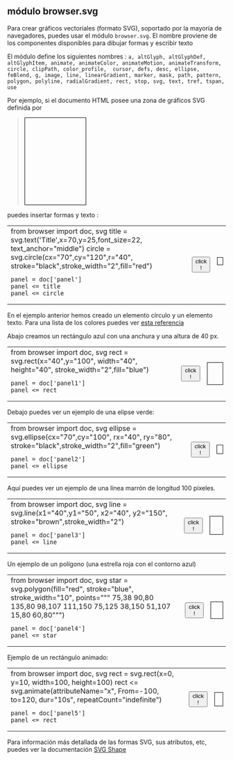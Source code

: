 módulo **browser.svg**
----------------------

Para crear gráficos vectoriales (formato SVG), soportado por la mayoría de navegadores, puedes usar el módulo `browser.svg`. El nombre proviene de los componentes disponibles para dibujar formas y escribir texto

El módulo define los siguientes nombres : `a, altGlyph, altGlyphDef, altGlyphItem, animate, animateColor, animateMotion, animateTransform, circle, clipPath, color_profile,  cursor, defs, desc, ellipse, feBlend, g, image, line, linearGradient, marker, mask, path, pattern, polygon, polyline, radialGradient, rect, stop, svg, text, tref, tspan, use`

Por ejemplo, si el documento HTML posee una zona de gráficos SVG definida por

>    <svg xmlns="http://www.w3.org/2000/svg" xmlns:xlink="http://www.w3.org/1999/xlink" 
>        width="140" height="200" style="border-style:solid;border-width:1;border-color:#000;">
>      <g id="panel">
>      </g>
>    </svg>

puedes insertar formas y texto :

<table>
<tr>
<td>
    from browser import doc, svg
    title = svg.text('Title',x=70,y=25,font_size=22,
        text_anchor="middle")
    circle = svg.circle(cx="70",cy="120",r="40",
        stroke="black",stroke_width="2",fill="red")
    
    panel = doc['panel']
    panel <= title
    panel <= circle
</td>
<td>
<button id="run_svg">click !</button>
</td>

<td>
<script type="text/python">
from browser import doc, svg
def run_svg(ev):
    title = svg.text('Title',x=70,y=25,font_size=22,
        text_anchor="middle")
    circle = svg.circle(cx=70,cy=120,r=40,stroke="black",
        stroke_width=2,fill="red")
    
    panel = doc['panel']
    panel <= title
    panel <= circle

doc['run_svg'].bind('click', run_svg)
</script>
<svg xmlns="http://www.w3.org/2000/svg" xmlns:xlink="http://www.w3.org/1999/xlink" 
  width="140" height="200" style="border-style:solid;border-width:1;border-color:#000;">
  <g id="panel">
  </g>
</svg>
</td>

</tr>

</table>

En el ejemplo anterior hemos creado un elemento círculo y un elemento texto.
Para una lista de los colores puedes ver [esta referencia](http://www.w3.org/TR/SVG/types.html#ColorKeywords)
<p>
Abajo creamos un rectángulo azul con una anchura y una altura de 40 px.
</p>

<table>
<tr>
<td>
    from browser import doc, svg
    rect = svg.rect(x="40",y="100", width="40", height="40",
        stroke_width="2",fill="blue")
    
    panel = doc['panel1']
    panel <= rect
</td>
<td>
<button id="run_svg1">click !</button>
</td>

<td>
<script type="text/python">
from browser import doc, svg
def run_svg1(ev):
    rect = svg.rect(x="40",y="100", width="40", height="40",
        stroke_width="2",fill="blue")
    
    panel = doc['panel1']
    panel <= rect

doc['run_svg1'].bind('click', run_svg1)
</script>

<svg xmlns="http://www.w3.org/2000/svg" xmlns:xlink="http://www.w3.org/1999/xlink" 
  width="140" height="200" style="border-style:solid;border-width:1;border-color:#000;">
  <g id="panel1">
  </g>
</svg>
</td>

</tr>

</table>

Debajo puedes ver un ejemplo de una elipse verde:

<table>
<tr>
<td>
    from browser import doc, svg
    ellipse = svg.ellipse(cx="70",cy="100", rx="40", ry="80",
        stroke="black",stroke_width="2",fill="green")
    
    panel = doc['panel2']
    panel <= ellipse
</td>
<td>
<button id="run_svg2">click !</button>
</td>

<td>
<script type="text/python">
from browser import doc, svg
def run_svg2(ev):
    ellipse = svg.ellipse(cx="70",cy="100", rx="40", ry="80",
        stroke="black",stroke_width="2",fill="green")
    
    panel = doc['panel2']
    panel <= ellipse

doc['run_svg2'].bind('click', run_svg2)
</script>

<svg xmlns="http://www.w3.org/2000/svg" xmlns:xlink="http://www.w3.org/1999/xlink" 
  width="140" height="200" style="border-style:solid;border-width:1;border-color:#000;">
  <g id="panel2">
  </g>
</svg>
</td>

</tr>

</table>


Aquí puedes ver un ejemplo  de una línea marrón de longitud 100 píxeles.

<table>
<tr>
<td>
    from browser import doc, svg
    line = svg.line(x1="40",y1="50", x2="40", y2="150",
                    stroke="brown",stroke_width="2")
    
    panel = doc['panel3']
    panel <= line
</td>
<td>
<button id="run_svg3">click !</button>
</td>

<td>
<script type="text/python">
from browser import doc, svg
def run_svg3(ev):
    line = svg.line(x1="20",y1="100", x2="100", y2="20",
                    stroke="brown",stroke_width="2")
    
    panel = doc['panel3']
    panel <= line

doc['run_svg3'].bind('click', run_svg3)
</script>

<svg xmlns="http://www.w3.org/2000/svg" xmlns:xlink="http://www.w3.org/1999/xlink" 
  width="140" height="200" style="border-style:solid;border-width:1;border-color:#000;">
  <g id="panel3">
  </g>
</svg>
</td>

</tr>

</table>

Un ejemplo de un polígono (una estrella roja con el contorno azul)

<table>
<tr>
<td>
    from browser import doc, svg
    star = svg.polygon(fill="red", stroke="blue", stroke_width="10",
                       points=""" 75,38  90,80  135,80  98,107
                                 111,150 75,125  38,150 51,107
                                  15,80  60,80""")
    
    panel = doc['panel4']
    panel <= star
</td>
<td>
<button id="run_svg4">click !</button>
</td>

<td>
<script type="text/python">
from browser import doc, svg
def run_svg4(ev):
    star = svg.polygon(fill="red", stroke="blue", stroke_width="2",
                       points=""" 75,38  90,80  135,80  98,107
                                 111,150 75,125  38,150 51,107
                                  15,80  60,80""")
    
    panel = doc['panel4']
    panel <= star

doc['run_svg4'].bind('click', run_svg4)
</script>

<svg xmlns="http://www.w3.org/2000/svg" xmlns:xlink="http://www.w3.org/1999/xlink" 
  width="140" height="200" style="border-style:solid;border-width:1;border-color:#000;">
  <g id="panel4">
  </g>
</svg>
</td>

</tr>

</table>

Ejemplo  de un rectángulo animado:

<table>
<tr>
<td>
    from browser import doc, svg
    rect = svg.rect(x=0, y=10, width=100, height=100)
    rect <= svg.animate(attributeName="x", From=-100, to=120,
                        dur="10s", repeatCount="indefinite")
    
    panel = doc['panel5']
    panel <= rect
</td>
<td>
<button id="run_svg5">click !</button>
</td>

<td>
<script type="text/python">
from browser import doc, svg
def run_svg5(ev):
    rect = svg.rect(x=10, y=10, width=100, height=100)
    rect <= svg.animate(attributeName="x", From=-100, to=120, attributeType="XML",
                        dur="10s", repeatCount="indefinite")
    
    panel = doc['panel5']
    panel <= rect

doc['run_svg5'].bind('click', run_svg5)
</script>

<svg id="panel5" xmlns="http://www.w3.org/2000/svg" 
  viewPort="0 0 120 120"
  width="120" height="200" 
  style="border-style:solid;border-width:1;border-color:#000;">
</svg>
</td>

</tr>

</table>

Para información más detallada de las formas SVG, sus atributos, etc, puedes ver la documentación
[SVG Shape](http://www.w3.org/TR/SVG/shapes.html)
